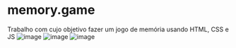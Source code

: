 # memory.game
Trabalho com cujo objetivo fazer um jogo de memória usando HTML, CSS e JS
![image](https://user-images.githubusercontent.com/102601656/185620301-0815357d-1fa7-4882-8794-86221031be2c.png)
![image](https://user-images.githubusercontent.com/102601656/185620322-4d729721-8cdf-46f2-9ab9-f0a5e69219d0.png)
![image](https://user-images.githubusercontent.com/102601656/185620522-84326d75-88a6-4a53-bfad-2f290609f6d1.png)
